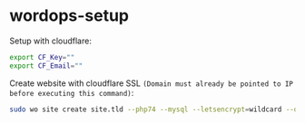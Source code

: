 # wordops-setup

Setup with cloudflare:

```sh
export CF_Key=""
export CF_Email=""
```

Create website with cloudflare SSL `(Domain must already be pointed to IP before executing this command)`:

```sh
sudo wo site create site.tld --php74 --mysql --letsencrypt=wildcard --dns=dns_cf
```
